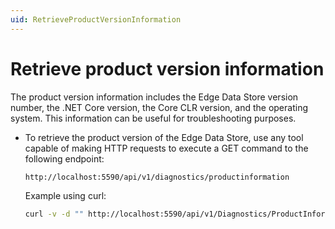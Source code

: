 ```yaml
---
uid: RetrieveProductVersionInformation
---
```


# Retrieve product version information

The product version information includes the Edge Data Store version number, the .NET Core version, the Core CLR version, and the operating system. This information can be useful for troubleshooting purposes.

- To retrieve the product version of the Edge Data Store, use any tool capable of making HTTP requests to execute a GET command to the following endpoint:

  ```http
  http://localhost:5590/api/v1/diagnostics/productinformation
  ```

  Example using curl:

  ```bash
  curl -v -d "" http://localhost:5590/api/v1/Diagnostics/ProductInformation
  ```
